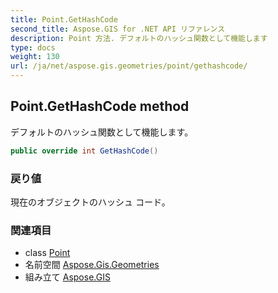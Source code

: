 ```yaml
---
title: Point.GetHashCode
second_title: Aspose.GIS for .NET API リファレンス
description: Point 方法. デフォルトのハッシュ関数として機能します
type: docs
weight: 130
url: /ja/net/aspose.gis.geometries/point/gethashcode/
---
```

## Point.GetHashCode method

デフォルトのハッシュ関数として機能します。

```csharp
public override int GetHashCode()
```

### 戻り値

現在のオブジェクトのハッシュ コード。

### 関連項目

* class [Point](../)
* 名前空間 [Aspose.Gis.Geometries](../../point/)
* 組み立て [Aspose.GIS](../../../)


